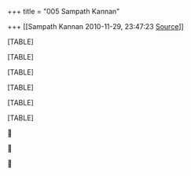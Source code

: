 +++
title = "005 Sampath Kannan"

+++
[[Sampath Kannan	2010-11-29, 23:47:23 [Source](https://groups.google.com/g/bvparishat/c/BIep3KDMUKc)]]



[TABLE]

[TABLE]

[TABLE]

[TABLE]

[TABLE]

[TABLE]







